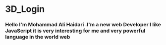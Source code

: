 # 3D_Login
### Hello I'm Mohammad Ali Haidari .I'm a new web Developer I like JavaScript it is very interesting for me and very powerful language in the world web 